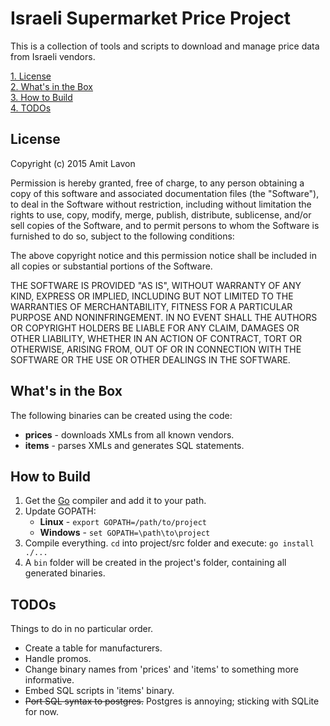 Israeli Supermarket Price Project
=================================

This is a collection of tools and scripts to download and manage price data
from Israeli vendors.

[1. License](#license)  
[2. What's in the Box](#whats-in-the-box)  
[3. How to Build](#how-to-build)  
[4. TODOs](#todos)

License
-------

Copyright (c) 2015 Amit Lavon

Permission is hereby granted, free of charge, to any person obtaining a copy
of this software and associated documentation files (the "Software"), to deal
in the Software without restriction, including without limitation the rights
to use, copy, modify, merge, publish, distribute, sublicense, and/or sell
copies of the Software, and to permit persons to whom the Software is
furnished to do so, subject to the following conditions:

The above copyright notice and this permission notice shall be included in
all copies or substantial portions of the Software.

THE SOFTWARE IS PROVIDED "AS IS", WITHOUT WARRANTY OF ANY KIND, EXPRESS OR
IMPLIED, INCLUDING BUT NOT LIMITED TO THE WARRANTIES OF MERCHANTABILITY,
FITNESS FOR A PARTICULAR PURPOSE AND NONINFRINGEMENT. IN NO EVENT SHALL THE
AUTHORS OR COPYRIGHT HOLDERS BE LIABLE FOR ANY CLAIM, DAMAGES OR OTHER
LIABILITY, WHETHER IN AN ACTION OF CONTRACT, TORT OR OTHERWISE, ARISING FROM,
OUT OF OR IN CONNECTION WITH THE SOFTWARE OR THE USE OR OTHER DEALINGS IN
THE SOFTWARE.

What's in the Box
-----------------

The following binaries can be created using the code:

* **prices** - downloads XMLs from all known vendors.
* **items** - parses XMLs and generates SQL statements.

How to Build
------------

1. Get the [Go](http://golang.org/) compiler and add it to your path.
2. Update GOPATH:
   * **Linux** - `export GOPATH=/path/to/project`
   * **Windows** - `set GOPATH=\path\to\project`
3. Compile everything. `cd` into project/src folder and execute:
   `go install ./...`
4. A `bin` folder will be created in the project's folder, containing all
   generated binaries.

TODOs
-----

Things to do in no particular order.

* Create a table for manufacturers.
* Handle promos.
* Change binary names from 'prices' and 'items' to something more informative.
* Embed SQL scripts in 'items' binary.
* <s>Port SQL syntax to postgres.</s> Postgres is annoying; sticking with
  SQLite for now.


